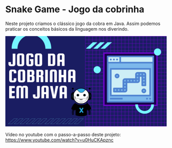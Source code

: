 # Snake Game - Jogo da cobrinha

  Neste projeto criamos o clássico jogo da cobra em Java. Assim podemos praticar os conceitos básicos da linguagem nos diverindo.
  
  ![Jogo da Cobra](jogo-feltex.png)


Vídeo no youtube com o passo-a-passo deste projeto: https://www.youtube.com/watch?v=u0HuCKApznc

